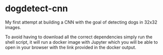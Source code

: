 # dogdetect-cnn
My first attempt at building a CNN with the goal of detecting dogs in 32x32 images.



To avoid having to download all the correct dependencies simply run the shell script, it will run a docker image with Jupyter which you will be able to open in your browser with the link provided in the docker output.